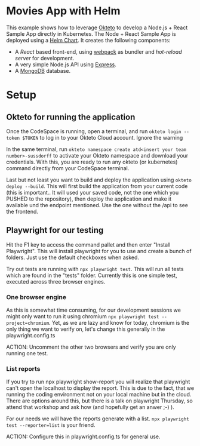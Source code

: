 # Movies App with Helm

This example shows how to leverage [Okteto](https://github.com/okteto/okteto) to develop a Node.js + React Sample App directly in Kubernetes. The Node + React Sample App is deployed using a [Helm Chart](https://github.com/okteto/movies/tree/main/chart). It creates the following components:

- A *React* based front-end, using [webpack](https://webpack.js.org) as bundler and *hot-reload server* for development.
- A very simple Node.js API using [Express](https://expressjs.com).
- A [MongoDB](https://www.mongodb.com) database.

# Setup

## Okteto for running the application
Once the CodeSpace is running, open a terminal, and run `okteto login --token $TOKEN` to log in to your Okteto Cloud account. Ignore the warning

In the same terminal, run `okteto namespace create atd<insert your team number>-sussdorff` to activate your Okteto namespace and download your credentials. With this, you are ready to run any okteto (or kubernetes) command directly from your CodeSpace terminal. 

Last but not least you want to build and deploy the application using `okteto deploy --build`. This will first build the application from your current code (this is important.. It will used your saved code, not the one which you PUSHED to the repository), then deploy the application and make it available und the endpoint mentioned. Use the one without the /api to see the frontend.

## Playwright for our testing

Hit the F1 key to access the command pallet and then enter "Install Playwright". This will install playwright for you to use and create a bunch of folders. Just use the default checkboxes when asked.

Try out tests are running with `npx playwright test`. This will run all tests which are found in the "tests" folder. Currently this is one simple test, executed across three browser engines. 

### One browser engine 
As this is somewhat time consuming, for our development sessions we might only want to run it using chromium `npx playwright test --project=chromium`. Yet, as we are lazy and know for today, chromium is the only thing we want to verify on, let's change this generally in the playwright.config.ts

ACTION: Uncomment the other two browsers and verify you are only running one test.

### List reports
If you try to run npx playwright show-report you will realize that playwright can't open the localhost to display the report. This is due to the fact, that we running the coding environment not on your local machine but in the cloud. There are options around this, but there is a talk on playwright Thursday, so attend that workshop and ask how (and hopefully get an anwer ;-) ).

For our needs we will have the reports generate with a list. `npx playwright test --reporter=list` is your friend.

ACTION: Configure this in playwright.config.ts for general use. 
